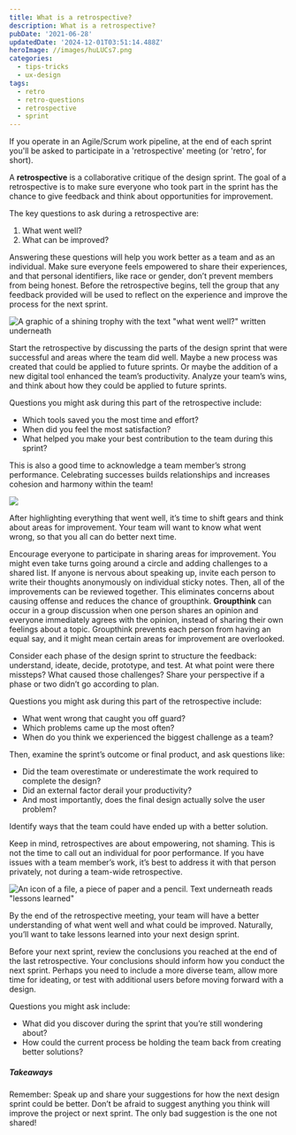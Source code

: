 ```yaml
---
title: What is a retrospective?
description: What is a retrospective?
pubDate: '2021-06-28'
updatedDate: '2024-12-01T03:51:14.488Z'
heroImage: //images/huLUCs7.png
categories:
  - tips-tricks
  - ux-design
tags:
  - retro
  - retro-questions
  - retrospective
  - sprint
---
```


If you operate in an Agile/Scrum work pipeline, at the end of each sprint you'll be asked to participate in a 'retrospective' meeting (or 'retro', for short).

A **retrospective** is a collaborative critique of the design sprint. The goal of a retrospective is to make sure everyone who took part in the sprint has the chance to give feedback and think about opportunities for improvement. 

The key questions to ask during a retrospective are: 

1. What went well? 
2. What can be improved? 

Answering these questions will help you work better as a team and as an individual. Make sure everyone feels empowered to share their experiences, and that personal identifiers, like race or gender, don’t prevent members from being honest. Before the retrospective begins, tell the group that any feedback provided will be used to reflect on the experience and improve the process for the next sprint. 

<!--more-->

![A graphic of a shining trophy with the text "what went well?" written underneath](/blog/images/huLUCs7.png)

Start the retrospective by discussing the parts of the design sprint that were successful and areas where the team did well. Maybe a new process was created that could be applied to future sprints. Or maybe the addition of a new digital tool enhanced the team’s productivity. Analyze your team’s wins, and think about how they could be applied to future sprints.

Questions you might ask during this part of the retrospective include:

- Which tools saved you the most time and effort?
- When did you feel the most satisfaction?
- What helped you make your best contribution to the team during this sprint?

This is also a good time to acknowledge a team member’s strong performance. Celebrating successes builds relationships and increases cohesion and harmony within the team!

![](/images/fBxL8qQ.png)

After highlighting everything that went well, it’s time to shift gears and think about areas for improvement. Your team will want to know what went wrong, so that you all can do better next time. 

Encourage everyone to participate in sharing areas for improvement. You might even take turns going around a circle and adding challenges to a shared list. If anyone is nervous about speaking up, invite each person to write their thoughts anonymously on individual sticky notes. Then, all of the improvements can be reviewed together. This eliminates concerns about causing offense and reduces the chance of groupthink. **Groupthink** can occur in a group discussion when one person shares an opinion and everyone immediately agrees with the opinion, instead of sharing their own feelings about a topic. Groupthink prevents each person from having an equal say, and it might mean certain areas for improvement are overlooked.

Consider each phase of the design sprint to structure the feedback: understand, ideate, decide, prototype, and test. At what point were there missteps? What caused those challenges? Share your perspective if a phase or two didn’t go according to plan. 

Questions you might ask during this part of the retrospective include:

- What went wrong that caught you off guard?
- Which problems came up the most often?
- When do you think we experienced the biggest challenge as a team?

Then, examine the sprint’s outcome or final product, and ask questions like:

- Did the team overestimate or underestimate the work required to complete the design?
- Did an external factor derail your productivity?
- And most importantly, does the final design actually solve the user problem?

Identify ways that the team could have ended up with a better solution. 

Keep in mind, retrospectives are about empowering, not shaming. This is not the time to call out an individual for poor performance. If you have issues with a team member’s work, it’s best to address it with that person privately, not during a team-wide retrospective.

![An icon of a file, a piece of paper and a pencil. Text underneath reads "lessons learned"](/images/9a98S4Y.png)

By the end of the retrospective meeting, your team will have a better understanding of what went well and what could be improved. Naturally, you’ll want to take lessons learned into your next design sprint. 

Before your next sprint, review the conclusions you reached at the end of the last retrospective. Your conclusions should inform how you conduct the next sprint. Perhaps you need to include a more diverse team, allow more time for ideating, or test with additional users before moving forward with a design.

Questions you might ask include:

- What did you discover during the sprint that you’re still wondering about?
- How could the current process be holding the team back from creating better solutions?

##### Takeaways

Remember: Speak up and share your suggestions for how the next design sprint could be better. Don’t be afraid to suggest anything you think will improve the project or next sprint. The only bad suggestion is the one not shared!
